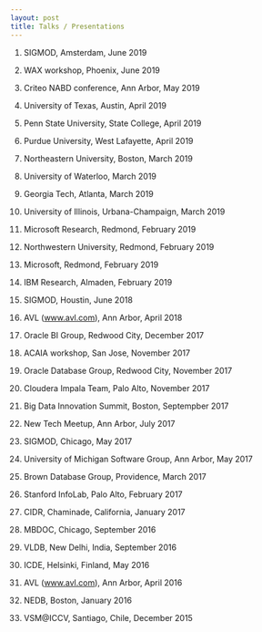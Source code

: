 ```yaml
---
layout: post
title: Talks / Presentations
---
```


1. SIGMOD, Amsterdam, June 2019

1. WAX workshop, Phoenix, June 2019

1. Criteo NABD conference, Ann Arbor, May 2019

1. University of Texas, Austin, April 2019

1. Penn State University, State College, April 2019

1. Purdue University, West Lafayette, April 2019

1. Northeastern University, Boston, March 2019

1. University of Waterloo, March 2019

1. Georgia Tech, Atlanta, March 2019

1. University of Illinois, Urbana-Champaign, March 2019

1. Microsoft Research, Redmond, February 2019

1. Northwestern University, Redmond, February 2019

1. Microsoft, Redmond, February 2019

1. IBM Research, Almaden, February 2019

1. SIGMOD, Houstin, June 2018

1. AVL (www.avl.com), Ann Arbor, April 2018

1. Oracle BI Group, Redwood City, December 2017

1. ACAIA workshop, San Jose, November 2017

1. Oracle Database Group, Redwood City, November 2017

1. Cloudera Impala Team, Palo Alto, November 2017

1. Big Data Innovation Summit, Boston, Septempber 2017

1. New Tech Meetup, Ann Arbor, July 2017

1. SIGMOD, Chicago, May 2017

1. University of Michigan Software Group, Ann Arbor, May 2017

1. Brown Database Group, Providence, March 2017

1. Stanford InfoLab, Palo Alto, February 2017

1. CIDR, Chaminade, California, January 2017

1. MBDOC, Chicago, September 2016

1. VLDB, New Delhi, India, September 2016

1. ICDE, Helsinki, Finland, May 2016

1. AVL (www.avl.com), Ann Arbor, April 2016

1. NEDB, Boston, January 2016

1. VSM@ICCV, Santiago, Chile, December 2015
